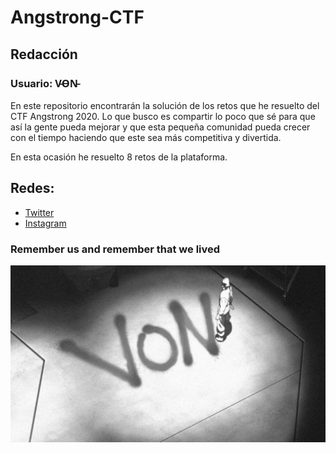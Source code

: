 # Angstrong-CTF

## Redacción

### Usuario: V̵O̵N̵

En este repositorio encontrarán la solución de los retos que he resuelto del CTF Angstrong 2020.
Lo que busco es compartir lo poco que sé para que así la gente pueda mejorar y que esta pequeña comunidad pueda crecer con el tiempo haciendo que este sea más competitiva y divertida.

En esta ocasión he resuelto 8 retos de la plataforma.

## Redes:

* [Twitter](https://twitter.com/developerjesus)
* [Instagram](https://www.instagram.com/developerjesus/)

### Remember us and remember that we lived

![Screenshot](Images/von.jpg)
